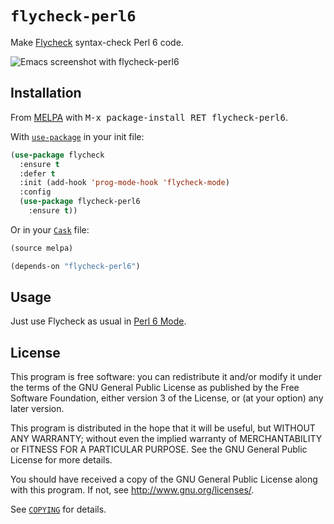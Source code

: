 `flycheck-perl6`
================

Make [Flycheck][] syntax-check Perl 6 code.

![Emacs screenshot with flycheck-perl6](https://github.com/hinrik/flycheck-perl6/raw/master/flycheck-perl6-screenshot.png)

Installation
------------

From [MELPA][] with <kbd>M-x package-install RET flycheck-perl6</kbd>.

With [`use-package`][use-package] in your init file:

```el
(use-package flycheck
  :ensure t
  :defer t
  :init (add-hook 'prog-mode-hook 'flycheck-mode)
  :config
  (use-package flycheck-perl6
    :ensure t))
```
Or in your [`Cask`][cask] file:

```cl
(source melpa)

(depends-on "flycheck-perl6")
```

Usage
-----

Just use Flycheck as usual in [Perl 6 Mode][perl6-mode].

License
-------

This program is free software: you can redistribute it and/or modify it under
the terms of the GNU General Public License as published by the Free Software
Foundation, either version 3 of the License, or (at your option) any later
version.

This program is distributed in the hope that it will be useful, but WITHOUT ANY
WARRANTY; without even the implied warranty of MERCHANTABILITY or FITNESS FOR A
PARTICULAR PURPOSE.  See the GNU General Public License for more details.

You should have received a copy of the GNU General Public License along with
this program.  If not, see http://www.gnu.org/licenses/.

See [`COPYING`][copying] for details.

[Flycheck]: https://github.com/flycheck/flycheck
[use-package]: https://github.com/jwiegley/use-package
[Cask]: https://github.com/cask/cask
[MELPA]: http://melpa.milkbox.net
[COPYING]: https://github.com/hinrik/flycheck-perl6/blob/master/COPYING
[perl6-mode]: https://github.com/hinrik/perl6-mode
